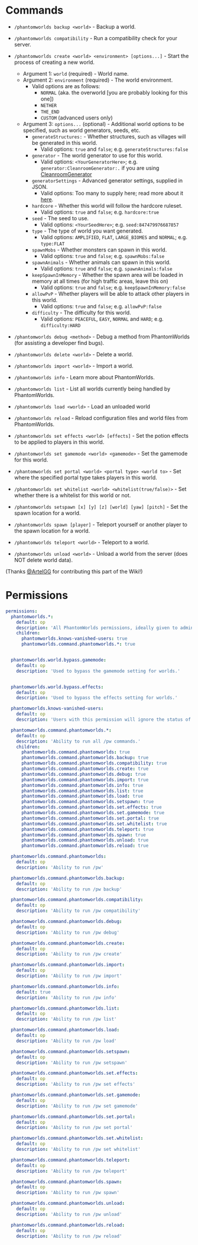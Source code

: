 # Commands

* `/phantomworlds backup <world>` - Backup a world.

* `/phantomworlds compatibility` - Run a compatibility check for your server.

* `/phantomworlds create <world> <environment> [options...]` - Start the process of creating a new world.
  * Argument 1: `world` (required) - World name.
  * Argument 2: `environment` (required) - The world environment.
    * Valid options are as follows:
      * `NORMAL` (aka. the overworld [you are probably looking for this one])
      * `NETHER`
      * `THE_END`
      * `CUSTOM` (advanced users only)
  * Argument 3: `options...` (optional) - Additional world options to be specified, such as world generators, seeds, etc.
    * `generateStructures:` - Whether structures, such as villages will be generated in this world.
      * Valid options: `true` and `false`; e.g. `generateStructures:false`
    * `generator` - The world generator to use for this world.
      * Valid options: `<YourGeneratorHere>`; e.g. `generator:CleanroomGenerator:.` if you are using [CleanroomGenerator](https://dev.bukkit.org/projects/cleanroomgenerator)
    * `generatorSettings` - Advanced generator settings, supplied in JSON.
      * Valid options: Too many to supply here; read more about it [here](https://minecraft.wiki/w/Java_Edition_level_format#generatorOptions_tag_format).
    * `hardcore` - Whether this world will follow the hardcore ruleset.
      * Valid options: `true` and `false`; e.g. `hardcore:true`
    * `seed` - The seed to use.
      * Valid options: `<YourSeedHere>`; e.g. `seed:847479976687857`
    * `type` - The type of world you want generated.
      * Valid options: `AMPLIFIED`, `FLAT`, `LARGE_BIOMES` and `NORMAL`; e.g. `type:FLAT`
    * `spawnMobs` - Whether monsters can spawn in this world.
      * Valid options: `true` and `false`; e.g. `spawnMobs:false`
    * `spawnAnimals` - Whether animals can spawn in this world.
      * Valid options: `true` and `false`; e.g. `spawnAnimals:false`
    * `keepSpawnInMemory` - Whether the spawn area will be loaded in memory at all times (for high traffic areas, leave this on)
      * Valid options: `true` and `false`; e.g. `keepSpawnInMemory:false`
    * `allowPvP` - Whether players will be able to attack other players in this world.
      * Valid options: `true` and `false`; e.g. `allowPvP:false`
    * `difficulty` - The difficulty for this world.
      * Valid options: `PEACEFUL`, `EASY`, `NORMAL` and `HARD`; e.g. `difficulty:HARD`

* `/phantomworlds debug <method>` - Debug a method from PhantomWorlds (for assisting a developer find bugs).

* `/phantomworlds delete <world>` - Delete a world.

* `/phantomworlds import <world>` - Import a world.

* `/phantomworlds info` - Learn more about PhantomWorlds.

* `/phantomworlds list` - List all worlds currently being handled by PhantomWorlds.

* `/phantomworlds load <world>` - Load an unloaded world

* `/phantomworlds reload` - Reload configuration files and world files from PhantomWorlds.

* `/phantomworlds set effects <world> [effects]` - Set the potion effects to be applied to players in this world.

* `/phantomworlds set gamemode <world> <gamemode>` - Set the gamemode for this world.

* `/phantomworlds set portal <world> <portal type> <world to>` - Set where the specified portal type takes players in this world.

* `/phantomworlds set whitelist <world> <whitelist(true/false)>` - Set whether there is a whitelist for this world or not.

* `/phantomworlds setspawn [x] [y] [z] [world] [yaw] [pitch]` - Set the spawn location for a world.

* `/phantomworlds spawn [player]` - Teleport yourself or another player to the spawn location for a world.

* `/phantomworlds teleport <world>` - Teleport to a world.

* `/phantomworlds unload <world>` - Unload a world from the server (does NOT delete world data).

(Thanks [@ArtelGG](https://github.com/ArtelGG/) for contributing this part of the Wiki!)

# Permissions

```yaml
permissions:
  phantomworlds.*:
    default: op
    description: 'All PhantomWorlds permissions, ideally given to administrators.'
    children:
      phantomworlds.knows-vanished-users: true
      phantomworlds.command.phantomworlds.*: true


  phantomworlds.world.bypass.gamemode:
    default: op
    description: 'Used to bypass the gamemode setting for worlds.'


  phantomworlds.world.bypass.effects:
    default: op
    description: 'Used to bypass the effects setting for worlds.'

  phantomworlds.knows-vanished-users:
    default: op
    description: 'Users with this permission will ignore the status of vanished players when using commands from PhantomWorlds, such as in tab-completion suggestions.'

  phantomworlds.command.phantomworlds.*:
    default: op
    description: 'Ability to run all /pw commands.'
    children:
      phantomworlds.command.phantomworlds: true
      phantomworlds.command.phantomworlds.backup: true
      phantomworlds.command.phantomworlds.compatibility: true
      phantomworlds.command.phantomworlds.create: true
      phantomworlds.command.phantomworlds.debug: true
      phantomworlds.command.phantomworlds.import: true
      phantomworlds.command.phantomworlds.info: true
      phantomworlds.command.phantomworlds.list: true
      phantomworlds.command.phantomworlds.load: true
      phantomworlds.command.phantomworlds.setspawn: true
      phantomworlds.command.phantomworlds.set.effects: true
      phantomworlds.command.phantomworlds.set.gamemode: true
      phantomworlds.command.phantomworlds.set.portal: true
      phantomworlds.command.phantomworlds.set.whitelist: true
      phantomworlds.command.phantomworlds.teleport: true
      phantomworlds.command.phantomworlds.spawn: true
      phantomworlds.command.phantomworlds.unload: true
      phantomworlds.command.phantomworlds.reload: true

  phantomworlds.command.phantomworlds:
    default: op
    description: 'Ability to run /pw'

  phantomworlds.command.phantomworlds.backup:
    default: op
    description: 'Ability to run /pw backup'

  phantomworlds.command.phantomworlds.compatibility:
    default: op
    description: 'Ability to run /pw compatibility'

  phantomworlds.command.phantomworlds.debug:
    default: op
    description: 'Ability to run /pw debug'

  phantomworlds.command.phantomworlds.create:
    default: op
    description: 'Ability to run /pw create'

  phantomworlds.command.phantomworlds.import:
    default: op
    description: 'Ability to run /pw import'

  phantomworlds.command.phantomworlds.info:
    default: true
    description: 'Ability to run /pw info'

  phantomworlds.command.phantomworlds.list:
    default: op
    description: 'Ability to run /pw list'

  phantomworlds.command.phantomworlds.load:
    default: op
    description: 'Ability to run /pw load'

  phantomworlds.command.phantomworlds.setspawn:
    default: op
    description: 'Ability to run /pw setspawn'

  phantomworlds.command.phantomworlds.set.effects:
    default: op
    description: 'Ability to run /pw set effects'

  phantomworlds.command.phantomworlds.set.gamemode:
    default: op
    description: 'Ability to run /pw set gamemode'

  phantomworlds.command.phantomworlds.set.portal:
    default: op
    description: 'Ability to run /pw set portal'

  phantomworlds.command.phantomworlds.set.whitelist:
    default: op
    description: 'Ability to run /pw set whitelist'

  phantomworlds.command.phantomworlds.teleport:
    default: op
    description: 'Ability to run /pw teleport'

  phantomworlds.command.phantomworlds.spawn:
    default: op
    description: 'Ability to run /pw spawn'

  phantomworlds.command.phantomworlds.unload:
    default: op
    description: 'Ability to run /pw unload'

  phantomworlds.command.phantomworlds.reload:
    default: op
    description: 'Ability to run /pw reload'
```
